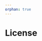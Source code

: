 ```yaml
---
orphan: true
---
```


# License

```{include} ../LICENSE

```
                                                                                                                                                              